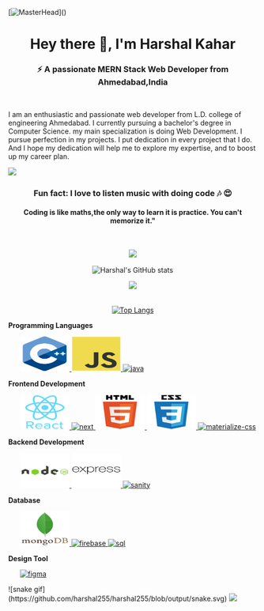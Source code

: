  [![MasterHead](https://1.bp.blogspot.com/-7A4WynwLsM...)]()
 
  <h1 align='center'> Hey there 👋, I'm Harshal Kahar</13> 

<!--  <h1 align="center"> <img 

src="https://readme-typing-svg.herokuapp.com?color=0357F7&lines=Full+Stack+Developer+%3A)"

 /> </h1> -->

<!--  <img src="https://user-images.githubusercontent.com/73097560/115834477-dbab4500-a447-11eb-908a-139a6edaec5c.gif"> -->

 <h3 align="center">⚡ A passionate MERN Stack Web Developer from Ahmedabad,India </h3>

 <br>



<!-- <img align="left" src="https://images.unsplash.com/photo-1580927752452-89d86da3fa0a?ixlib=rb-4.0.3&ixid=MnwxMjA3fDB8MHxwaG90by1wYWdlfHx8fGVufDB8fHx8&auto=format&fit=crop&w=2070&q=80" alt="Coding" width="450" height="250" border-radius="50"> -->



 I am an enthusiastic and passionate web developer from L.D. college of engineering Ahmedabad. I currently pursuing a bachelor's degree in Computer Science.  my main specialization is doing Web Development. I pursue perfection in my projects. I put dedication in every project that I do. And I hope my dedication will help me to explore my expertise, and to boost up my career plan. 
 
 
 
 
 <img src="https://media.licdn.com/dms/image/D4D16AQGmiRC9UC30UA/profile-displaybackgroundimage-shrink_350_1400/0/1674515592391?e=1680739200&v=beta&t=Te4yaXEfxBoLrI1NciisXclFn6lCp-3WkI7L3neQHgQ" />
 
 
   
 
 
<!--  ![image](https://user-images.githubusercontent.com/93152436/216432320-7a5abed6-492f-478e-907a-394271ce6dbb.png)
![image](https://user-images.githubusercontent.com/93152436/216432398-148b920a-1112-4425-a671-bc1048f29700.png) -->

        
          
<h3 align="center"> Fun fact: I love to listen music with doing code  🎶 😍</h3>

<h4 align="center">Coding is like maths,the only way to learn it is practice. You can't memorize it."</h4>
<br>
          

        
<p align="center">   

<img src="https://user-images.githubusercontent.com/73097560/115834477-dbab4500-a447-11eb-908a-139a6edaec5c.gif">

<div align="center">
 
![Harshal's GitHub stats](https://github-readme-stats.vercel.app/api?username=harshal255&show_icons=true&theme=highcontrast)

<img src="https://user-images.githubusercontent.com/73097560/115834477-dbab4500-a447-11eb-908a-139a6edaec5c.gif">
</div>
<br>

<div align="center">

[![Top Langs](https://github-readme-stats.vercel.app/api/top-langs/?username=harshal255&theme=highcontrast)](https://github.com/anuraghazra/github-readme-stats)

</div>




 
 </p>

**Programming Languages**
<ul>
<a target="_blank" rel="noopener noreferrer" href="">
   <img height="70" width="100" src="https://raw.githubusercontent.com/devicons/devicon/master/icons/cplusplus/cplusplus-original.svg" alt="cplusplus"/>
        
</a>
<a target="_blank" rel="noopener noreferrer" href="">
   <img height="70" width="100" src="https://raw.githubusercontent.com/devicons/devicon/master/icons/javascript/javascript-original.svg" alt="javascript"/>
        
</a>

<a target="_blank" rel="noopener noreferrer" href="">
   <img height="70" width="100" src="https://cdn.worldvectorlogo.com/logos/java.svg" alt="java"/>

</a>

</ul>
          
**Frontend Development**
<ul>
<a target="_blank" rel="noopener noreferrer" href="">
   <img height="70" width="100" src="https://raw.githubusercontent.com/devicons/devicon/master/icons/react/react-original-wordmark.svg" alt="react"/>
</a>
<a target="_blank" rel="noopener noreferrer" href="">
   <img height="70" width="100" src="https://upload.wikimedia.org/wikipedia/commons/8/8e/Nextjs-logo.svg" alt="next"/>
</a>
<a target="_blank" rel="noopener noreferrer" href="">
   <img height="70" width="100" src="https://raw.githubusercontent.com/devicons/devicon/master/icons/html5/html5-original-wordmark.svg" alt="html"/>
</a>
<a target="_blank" rel="noopener noreferrer" href="">
   <img height="70" width="100" src="https://raw.githubusercontent.com/devicons/devicon/master/icons/css3/css3-original-wordmark.svg" alt="css"/>
</a>
<a target="_blank" rel="noopener noreferrer" href="">
   <img height="70" width="100" src="https://upload.wikimedia.org/wikipedia/commons/d/d5/Tailwind_CSS_Logo.svg" alt="materialize-css"/>
        
</a>
</ul>
          
**Backend Development**
<ul>
<a target="_blank" rel="noopener noreferrer" href="">
   <img height="70" width="100" src="https://raw.githubusercontent.com/devicons/devicon/master/icons/nodejs/nodejs-original-wordmark.svg" alt="nodejs"/>
        
</a>
<a target="_blank" rel="noopener noreferrer" href="">
   <img height="70" width="100" src="https://raw.githubusercontent.com/devicons/devicon/master/icons/express/express-original-wordmark.svg" alt="expressjs"/>
        
</a>
<a target="_blank" rel="noopener noreferrer" href="">
   <img height="30" width="150" src="https://seeklogo.com/images/S/sanity-logo-36BBB4BF3A-seeklogo.com.png" alt="sanity"/>
</a>
</ul>


**Database**
<ul>
<a target="_blank" rel="noopener noreferrer" href="">
   <img height="70" width="100" src="https://raw.githubusercontent.com/devicons/devicon/master/icons/mongodb/mongodb-original-wordmark.svg" alt="mongodb"/>
        
</a>
<a target="_blank" rel="noopener noreferrer" href="">
   <img height="70" width="100" src="https://www.svgrepo.com/show/353735/firebase.svg" alt="firebase"/>
        
</a>
<a target="_blank" rel="noopener noreferrer" href="">
   <img height="70" width="100" src="https://upload.wikimedia.org/wikipedia/commons/0/0a/MySQL_textlogo.svg" alt="sql"/>
</a> 
</ul>

**Design Tool**

<ul>

<a target="_blank" rel="noopener noreferrer" href="">

   <img height="70" width="100" src="https://upload.wikimedia.org/wikipedia/commons/3/33/Figma-logo.svg" alt="figma"/>

        

</a>



</ul>
![snake gif](https://github.com/harshal255/harshal255/blob/output/snake.svg)







        
        
          
                                                                                                                
<img src="https://user-images.githubusercontent.com/73097560/115834477-dbab4500-a447-11eb-908a-139a6edaec5c.gif">

